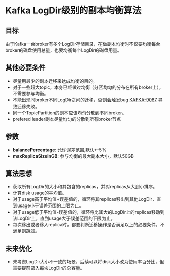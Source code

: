 # Kafka LogDir级别的副本均衡算法


## 目标
由于Kafka一台broker有多个LogDir存储目录，在做副本均衡时不仅要均衡每台broker的磁盘使用总量，也要均衡每个LogDir的磁盘用量。

## 其他必要条件
* 尽量用最少的副本迁移来达成均衡的目的。
* 对于一些超大topic，本身已经做过均衡（分区均匀的分布在所有broker上），不需要参与均衡。
* 不能出现同broker不同LogDir之间的迁移，否则会触发bug [KAFKA-9087](https://issues.apache.org/jira/browse/KAFKA-9087) 导致迁移失败。
* 同一个TopicPartition的副本应该均匀分散到不同broker。
* prefered leader副本尽量均匀的分散到所有broker节点

## 参数
* **balancePercentage**: 允许误差范围,默认+-5%
* **maxReplicaSizeInGB**: 参与均衡的最大副本大小，默认50GB

## 算法思想
* 获取所有LogDir的大小和其包含的replicas，并对replicas从大到小排序。
* 计算disk usage的平均值。
* 对于usage高于平均值+误差值的，循环将其replicas移出到其他LogDir，直到usage小于误差范围的上限为止。
* 对于usage低于平均值-误差值的，循环将比其大的LogDir上的replicas移动到该LogDir上，直到usage大于误差范围的下限为止。
* 每次移出或者移入replica时，都要判断迁移操作是否满足以上的必要条件，不满足则跳过。

## 未来优化
* 未考虑LogDir大小不一致的场景，后续可以将disk大小改为使用率百分比，但需要提前录入每块LogDir的总容量。
